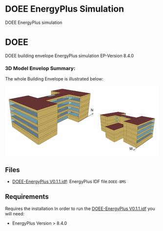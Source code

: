 # DOEE EnergyPlus Simulation
DOEE EnergyPlus simulation

# DOEE
DOEE building envelope EnergyPlus simulation 
EP-Version 8.4.0
### 3D Model Envelop Summary:

The whole Building Envelope is illustrated below:

![](https://github.com/DOEE-BMS/EnergyPlus-Model/blob/main/assets/DOEE-EnergyPlus%20(2).png)



## Files
- [DOEE-EnergyPlus V0.1.1.idf](/DOEE-EnergyPlus%20V0.1.1.idf): EnergyPlus IDF file.```DOEE-BMS```

## Requirements
Requires the installation
In order to run the [DOEE-EnergyPlus V0.1.1.idf](/DOEE-EnergyPlus%20V0.1.1.idf) you will need:
- EnergyPlus Version > 8.4.0
